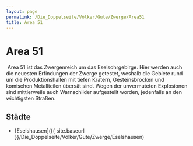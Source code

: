 ```yaml
---
layout: page
permalink: /Die_Doppelseite/Völker/Gute/Zwerge/Area51
title: Area 51
---
```


# Area 51

<img alt="" src="{{ site.baseurl }}/assets/pics/weltenbuch/gallery/wappen/nrm/area51.jpg" />
Area 51 ist das Zwergenreich um das Eselsohrgebirge. Hier werden auch die neuesten Erfindungen der Zwerge getestet, weshalb die Gebiete rund um die Produktionshallen mit tiefen Kratern, Gesteinsbrocken und komischen Metallteilen übersät sind. Wegen der unvermuteten Explosionen sind mittlerweile auch Warnschilder aufgestellt worden, jedenfalls an den wichtigsten Straßen.

## Städte

- [Eselshausen]({{ site.baseurl }}/Die_Doppelseite/Völker/Gute/Zwerge/Eselshausen)

